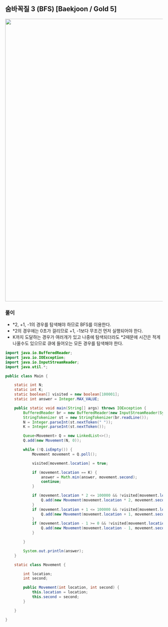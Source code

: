 ## 숨바꼭질 3 (BFS) [Baekjoon / Gold 5]

<img src="https://user-images.githubusercontent.com/35963403/193454132-9dfa9c4b-203e-4846-905d-6e5d682db829.png" width="900">

### 풀이

- *2, +1, -1의 경우를 탐색해야 하므로 BFS를 이용한다.
- *2의 경우에는 0초가 걸리므로 +1, -1보다 무조건 먼저 실행되어야 한다.
- K까지 도달하는 경우가 여러개가 있고 나중에 탐색되더라도 *2때문에 시간은 적게 나올수도 있으므로 큐에 들어오는 모든 경우를 탐색해야 한다.

```java
import java.io.BufferedReader;
import java.io.IOException;
import java.io.InputStreamReader;
import java.util.*;

public class Main {

    static int N;
    static int K;
    static boolean[] visited = new boolean[100001];
    static int answer = Integer.MAX_VALUE;

    public static void main(String[] args) throws IOException {
        BufferedReader br = new BufferedReader(new InputStreamReader(System.in));
        StringTokenizer st = new StringTokenizer(br.readLine());
        N = Integer.parseInt(st.nextToken(" "));
        K = Integer.parseInt(st.nextToken());

        Queue<Movement> Q = new LinkedList<>();
        Q.add(new Movement(N, 0));

        while (!Q.isEmpty()) {
            Movement movement = Q.poll();

            visited[movement.location] = true;

            if (movement.location == K) {
                answer = Math.min(answer, movement.second);
                continue;
            }

            if (movement.location * 2 <= 100000 && !visited[movement.location * 2]) {
                Q.add(new Movement(movement.location * 2, movement.second));
            }
            if (movement.location + 1 <= 100000 && !visited[movement.location + 1]) {
                Q.add(new Movement(movement.location + 1, movement.second + 1));
            }
            if (movement.location - 1 >= 0 && !visited[movement.location - 1]) {
                Q.add(new Movement(movement.location - 1, movement.second + 1));
            }

        }

        System.out.println(answer);
    }

    static class Movement {

        int location;
        int second;

        public Movement(int location, int second) {
            this.location = location;
            this.second = second;
        }

    }

}
```